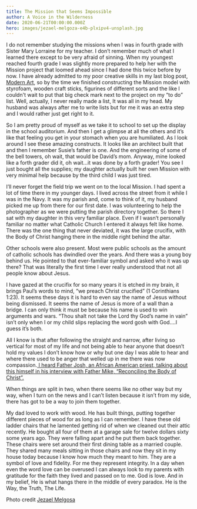 ```yaml
---
title: The Mission that Seems Impossible
author: A Voice in the Wilderness
date: 2020-06-21T00:00:00.000Z
hero: images/jezael-melgoza-e4b-plxipv4-unsplash.jpg
---
```

I do not remember studying the missions when I was in fourth grade with Sister Mary Lorraine for my teacher. I don’t remember much of what I learned there except to be very afraid of sinning. When my youngest reached fourth grade I was slightly more prepared to help her with the Mission project that loomed ahead since I had done this twice before by now. I have already admitted to my poor creative skills in my last blog post, [Modern Art](https://www.wordsunlimited8.com/Modern-Art), so by the time we finished constructing the Mission model with styrofoam, wooden craft sticks, figurines of different sorts and the like I couldn't wait to put that big check mark next to the project on my “to do” list. Well, actually, I never really made a list, It was all in my head. My husband was always after me to write lists but for me it was an extra step and I would rather just get right to it.

So I am pretty proud of myself as we take it to school to set up the display in the school auditorium. And then I get a glimpse at all the others and it’s like that feeling you get in your stomach when you are humiliated. As I look around I see these amazing constructs. It looks like an architect built that and then I remember Susie’s father is one. And the engineering of some of the bell towers, oh wait, that would be David’s mom. Anyway, mine looked like a forth grader did it, oh wait...it was done by a forth grader! You see I just bought all the supplies; my daughter actually built her own Mission with very minimal help because by the third child I was just tired.

I’ll never forget the field trip we went on to the local Mission. I had spent a lot of time there in my younger days. I lived across the street from it while I was in the Navy. It was my parish and, come to think of it, my husband  picked me up from there for our first date. I was volunteering to help the photographer as we were putting the parish directory together. So there I sat with my daughter in this very familiar place. Even if I wasn’t personally familiar no matter what Catholic Church I entered it always felt like home. There was the one thing that never deviated, it was the large crucifix, with the Body of Christ hanging there in the middle right behind the altar.

Other schools were also present. Most were public schools as the amount of catholic schools has dwindled over the years. And there was a young boy behind us. He pointed to that ever-familiar symbol and asked who it was up there? That was literally the first time I ever really understood that not all people know about Jesus. 

I have gazed at the crucifix for so many years it is etched in my brain, it brings Paul’s words to mind, “we preach Christ crucified” (1 Corinthians 1:23). It seems these days it is hard to even say the name of Jesus without being dismissed. It seems the name of Jesus is more of a wall than a bridge. I can only think it must be because his name is used to win arguments and wars. “Thou shalt not take the Lord thy God’s name in vain” isn’t only when I or my child slips replacing the word gosh with God….I guess it’s both.

All I know is that after following the straight and narrow, after living so vertical for most of my life and not being able to hear anyone that doesn’t hold my values I don’t know how or why but one day I was able to hear and where there used to be anger that welled up in me there was now compassion.[ I heard Father Josh, an African American priest, talking about this himself in his interview with Father Mike, “Reconciling the Body of Christ”. ](https://www.youtube.com/watch?v=ddmw5Sd7yeE&t=4088s)

When things are split in two, when there seems like no other way but my way, when I turn on the news and I can’t listen because it isn’t from my side, there has got to be a way to join them together. 

My dad loved to work with wood. He has built things, putting together different pieces of wood for as long as I can remember. I have these old ladder chairs that he lamented getting rid of when we cleaned out their attic recently. He bought all four of them at a garage sale for twelve dollars sixty some years ago. They were falling apart and he put them back together. These chairs were set around their first dining table as a married couple. They shared many meals sitting in those chairs and now they sit in my house today because I know how much they meant to him. They are a symbol of love and fidelity. For me they represent integrity. In a day when even the word love can be overused I can always look to my parents with gratitude for the faith they lived and passed on to me. God is love. And in my belief, He is what hangs there in the middle of every paradox. He is the Way, the Truth, The Life.

Photo credit [Jezael Melgosa](https://unsplash.com/@jezael)